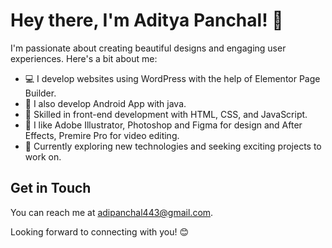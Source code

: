 # Hey there, I'm Aditya Panchal! 👋

I'm passionate about creating beautiful designs and engaging user experiences. Here's a bit about me:

- 💻 I develop websites using WordPress with the help of Elementor Page Builder.
- 🎲 I also develop Android App with java. 
- 🌟 Skilled in front-end development with HTML, CSS, and JavaScript.
- 🎨 I like Adobe Illustrator, Photoshop and Figma for design and After Effects, Premire Pro for video editing.
- 🚀 Currently exploring new technologies and seeking exciting projects to work on.

## Get in Touch

You can reach me at [adipanchal443@gmail.com](mailto:your-adipanchal443@gmail.com).

Looking forward to connecting with you! 😊
